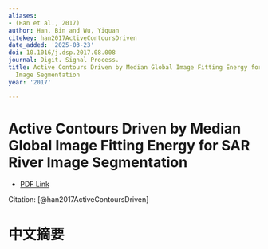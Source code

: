 ```yaml
---
aliases:
- (Han et al., 2017)
author: Han, Bin and Wu, Yiquan
citekey: han2017ActiveContoursDriven
date_added: '2025-03-23'
doi: 10.1016/j.dsp.2017.08.008
journal: Digit. Signal Process.
title: Active Contours Driven by Median Global Image Fitting Energy for SAR River
  Image Segmentation
year: '2017'

---
```

# Active Contours Driven by Median Global Image Fitting Energy for SAR River Image Segmentation
- [PDF Link](zotero://open-pdf/library/items/AFN43RST)

Citation: [@han2017ActiveContoursDriven]

# 中文摘要

